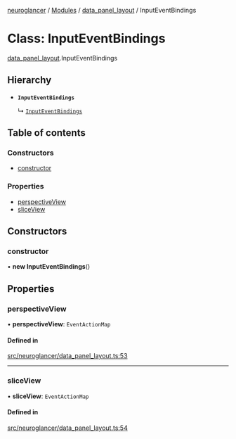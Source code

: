 [neuroglancer](../README.md) / [Modules](../modules.md) / [data\_panel\_layout](../modules/data_panel_layout.md) / InputEventBindings

# Class: InputEventBindings

[data_panel_layout](../modules/data_panel_layout.md).InputEventBindings

## Hierarchy

- **`InputEventBindings`**

  ↳ [`InputEventBindings`](viewer.InputEventBindings.md)

## Table of contents

### Constructors

- [constructor](data_panel_layout.InputEventBindings.md#constructor)

### Properties

- [perspectiveView](data_panel_layout.InputEventBindings.md#perspectiveview)
- [sliceView](data_panel_layout.InputEventBindings.md#sliceview)

## Constructors

### constructor

• **new InputEventBindings**()

## Properties

### perspectiveView

• **perspectiveView**: `EventActionMap`

#### Defined in

[src/neuroglancer/data_panel_layout.ts:53](https://github.com/ActiveBrainAtlas2/neuroglancer/blob/b9eb98e6/src/neuroglancer/data_panel_layout.ts#L53)

___

### sliceView

• **sliceView**: `EventActionMap`

#### Defined in

[src/neuroglancer/data_panel_layout.ts:54](https://github.com/ActiveBrainAtlas2/neuroglancer/blob/b9eb98e6/src/neuroglancer/data_panel_layout.ts#L54)
